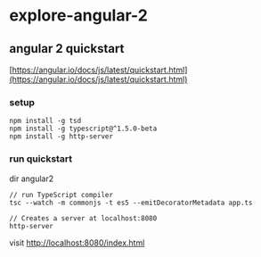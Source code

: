 # explore-angular-2

## angular 2 quickstart

[https://angular.io/docs/js/latest/quickstart.html](https://angular.io/docs/js/latest/quickstart.html)

### setup

```shell
npm install -g tsd
npm install -g typescript@^1.5.0-beta
npm install -g http-server
```

### run quickstart

dir angular2

```shell
// run TypeScript compiler
tsc --watch -m commonjs -t es5 --emitDecoratorMetadata app.ts

// Creates a server at localhost:8080
http-server
```

visit [http://localhost:8080/index.html](http://localhost:8080/index.html)
